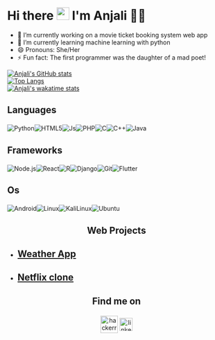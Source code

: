 # Hi there <img src="https://github.com/TheDudeThatCode/TheDudeThatCode/blob/master/Assets/Hi.gif" width="29px"> I'm Anjali :woman_technologist:

<!--
**AnjaliAnna/AnjaliAnna** is a ✨ _special_ ✨ repository because its `README.md` (this file) appears on your GitHub profile.

Here are some ideas to get you started:-->
- 🔭 I’m currently working on a movie ticket booking system web app
- 🌱 I’m currently learning machine learning with python
- 😄 Pronouns: She/Her
- ⚡ Fun fact: The first programmer was the daughter of a mad poet!
<!--- 👯 I’m looking to collaborate on ...
- 🤔 I’m looking for help with ...
- 💬 Ask me about ..
- 📫 How to reach me: ...-->
[![Anjali's GitHub stats](https://github-readme-stats-anjalianna.vercel.app/api?username=AnjaliAnna&count_private=true&show_icons=true&theme=vision-friendly-dark&v=2)](https://github.com/AnjaliAnna/github-readme-stats)
<br/>
[![Top Langs](https://github-readme-stats.vercel.app/api/top-langs/?username=AnjaliAnna&layout=compact&theme=vision-friendly-dark&langs_count=8&v=2)](https://github.com/AnjaliAnna/github-readme-stats)
<br/>
[![Anjali's wakatime stats](https://github-readme-stats.vercel.app/api/wakatime?username=@Anjali&layout=compact&theme=vision-friendly-dark&v=2)](https://github.com/AnjaliAnna/AnjaliAnna)
<!--[![trophy](https://github-profile-trophy.vercel.app/?username=AnjaliAnna&theme=juicyfresh)](https://github.com/AnjaliAnna/github-profile-trophy)-->
## <p align="left">Languages</p>
<img alt="Python" src="https://img.shields.io/badge/Python-FFD43B?style=for-the-badge&logo=python&logoColor=darkgreen"/><img alt="HTML5" src="https://img.shields.io/badge/HTML5-E34F26?style=for-the-badge&logo=html5&logoColor=white"/><img alt="Js" src="https://img.shields.io/badge/JavaScript-F7DF1E?style=for-the-badge&logo=javascript&logoColor=black"/><img alt="PHP" src="https://img.shields.io/badge/PHP-777BB4?style=for-the-badge&logo=php&logoColor=white"/><img alt="C" src="https://img.shields.io/badge/C-00599C?style=for-the-badge&logo=c&logoColor=white"/><img alt="C++" src="https://img.shields.io/badge/C%2B%2B-00599C?style=for-the-badge&logo=c%2B%2B&logoColor=yellow"/><img alt="Java" src="https://img.shields.io/badge/Java-ED8B00?style=for-the-badge&logo=java&logoColor=white"/>

## <p align="left">Frameworks</p>
<img alt="Node.js" src="https://img.shields.io/badge/Node.js-339933?style=for-the-badge&logo=nodedotjs&logoColor=white"/><img alt="React" src="https://img.shields.io/badge/React-20232A?style=for-the-badge&logo=react&logoColor=61DAFB"/><img alt="R" src="https://img.shields.io/badge/R-276DC3?style=for-the-badge&logo=r&logoColor=white"/><img alt="Django" src="https://img.shields.io/badge/Django-092E20?style=for-the-badge&logo=django&logoColor=green"/><img alt="Git" src="https://img.shields.io/badge/Git-F05032?style=for-the-badge&logo=git&logoColor=white"/><img alt="Flutter" src="https://img.shields.io/badge/Flutter-02569B?style=for-the-badge&logo=flutter&logoColor=white"/>

## <p align="left">Os</p>
<img alt="Android" src="https://img.shields.io/badge/Android-3DDC84?style=for-the-badge&logo=android&logoColor=white"/><img alt="Linux" src="https://img.shields.io/badge/Linux-FCC624?style=for-the-badge&logo=linux&logoColor=black"/><img alt="KaliLinux" src="https://img.shields.io/badge/Kali_Linux-557C94?style=for-the-badge&logo=kali-linux&logoColor=white"/><img alt="Ubuntu" src="https://img.shields.io/badge/Ubuntu-E95420?style=for-the-badge&logo=ubuntu&logoColor=white"/>



## <p align="center">Web Projects</p>
<ul>
<li><h2><a href="https://anjalianna.github.io/Weather-App/">Weather App</a></h2>
  <li><h2><a href="https://practical-engelbart-1a9087.netlify.app/">Netflix clone</a></h2>
</ul>

## <p align="center">Find me on</p>
<p align="center">
<a href="https://www.hackerrank.com/anjaliannapeter4" target="blank"><img align="center" src="https://cdn.worldvectorlogo.com/logos/hackerrank.svg" alt="hackerrank" height="40" width="40" padding="5px"/></a>
<a href="https://www.linkedin.com/in/anjaliannapeter" target="blank"><img align="center" src="https://image.flaticon.com/icons/png/128/174/174857.png" alt="linkedin" height="30" width="30"/></a>
<!-- <a href = "mailto: anjaliannapeter4@gmail.com"><img align="center" src="https://seeklogo.com/images/G/gmail-new-2020-logo-32DBE11BB4-seeklogo.com.png" height="30" width="20"  padding="5px"/></a>-->
</p>
